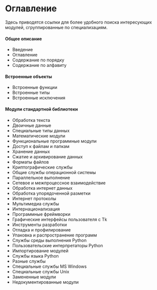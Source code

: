 # Оглавление

Здесь приводятся ссылки для более удобного поиска интересующих модулей, сгруппированные по специализациям.

#### Общее описание

* Введение
* Оглавление
* Содержание по порядку
* Содержание по алфавиту

#### Встроенные объекты

* Встроенные функции
* Встроенные типы
* Встроенные исключения

#### Модули стандартной библиотеки

* Обработка текста
* Двоичные данные
* Специальные типы данных
* Математические модули
* Функциональные программные модули
* Доступ к файлам и папкам
* Хранение данных
* Сжатие и архивирование данных
* Форматы файлов
* Криптографические службы
* Общие службы операционной системы
* Параллельное выполнение
* Сетевое и межпроцессное взаимодействие
* Обработка интернет данных
* Обработка упорядоченной разметки
* Интернет протоколы
* Мультимедиа службы
* Интернационализация
* Программные фреймворки
* Графические интерфейсы пользователя с Tk
* Инструменты разработки
* Отладка и профилирование
* Упаковка и распространение программ
* Службы среды выполнения Python
* Пользовательские интерпретаторы Python
* Импортирование модулей
* Службы языка Python
* Разные службы
* Специальные службы MS Windows
* Специальные службы Unix
* Замененные модули
* Недокументированные модули


